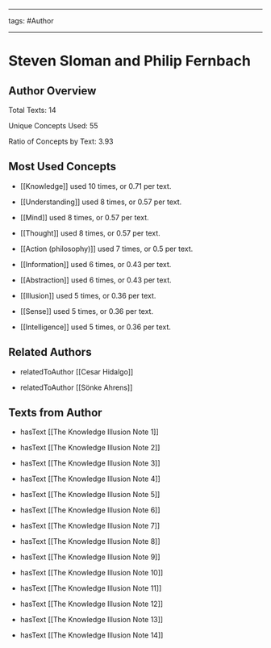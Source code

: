 




---

tags: #Author

---
# Steven Sloman and Philip Fernbach

## Author Overview


Total Texts: 14

Unique Concepts Used: 55

Ratio of Concepts by Text: 3.93
## Most Used Concepts


- [[Knowledge]] used 10 times, or 0.71 per text.

- [[Understanding]] used 8 times, or 0.57 per text.

- [[Mind]] used 8 times, or 0.57 per text.

- [[Thought]] used 8 times, or 0.57 per text.

- [[Action (philosophy)]] used 7 times, or 0.5 per text.

- [[Information]] used 6 times, or 0.43 per text.

- [[Abstraction]] used 6 times, or 0.43 per text.

- [[Illusion]] used 5 times, or 0.36 per text.

- [[Sense]] used 5 times, or 0.36 per text.

- [[Intelligence]] used 5 times, or 0.36 per text.
## Related Authors


- relatedToAuthor [[Cesar Hidalgo]]

- relatedToAuthor [[Sönke Ahrens]]
## Texts from Author


- hasText [[The Knowledge Illusion Note 1]]

- hasText [[The Knowledge Illusion Note 2]]

- hasText [[The Knowledge Illusion Note 3]]

- hasText [[The Knowledge Illusion Note 4]]

- hasText [[The Knowledge Illusion Note 5]]

- hasText [[The Knowledge Illusion Note 6]]

- hasText [[The Knowledge Illusion Note 7]]

- hasText [[The Knowledge Illusion Note 8]]

- hasText [[The Knowledge Illusion Note 9]]

- hasText [[The Knowledge Illusion Note 10]]

- hasText [[The Knowledge Illusion Note 11]]

- hasText [[The Knowledge Illusion Note 12]]

- hasText [[The Knowledge Illusion Note 13]]

- hasText [[The Knowledge Illusion Note 14]]